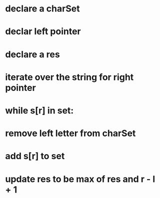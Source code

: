 # declare a charSet
# declar left pointer
# declare a res
# iterate over the string for right pointer
# while s[r] in set:
# remove left letter from charSet
# add s[r] to set
# update res to be max of res and r - l + 1